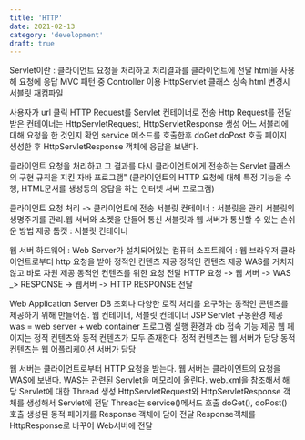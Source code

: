 ```yaml
---
title: 'HTTP'
date: 2021-02-13
category: 'development'
draft: true
---
```


Servlet이란 : 클라이언트 요청을 처리하고 처리결과를 클라이언트에 전달
html을 사용해 요청에 응답
MVC 패턴 중 Controller 이용
HttpServlet 클래스 상속
html 변경시 서블릿 재컴파일

사용자가 url 클릭
HTTP Request를 Servlet 컨테이너로 전송
Http Request를 전달받은 컨테이너는 HttpServletRequest, HttpServletResponse 생성
어느 서블리에 대해 요청을 한 것인지 확인
service 메소드를 호출한후 doGet doPost 호출
페이지 생성한 후 HttpServletResponse 객체에 응답을 보낸다.

클라이언트 요청을 처리하고 그 결과를 다시 클라이언트에게 전송하는 Servlet 클래스의 구현 규칙을 지킨 자바 프로그램" (클라이언트의 HTTP 요청에 대해 특정 기능을 수행, HTML문서를 생성등의 응답을 하는 인터넷 서버 프로그램)

클라이언트 요청 처리 -> 클라이언트에 전송
서블릿 컨테이너 : 서블릿을 관리
서블릿의 생명주기를 관리.웹 서버와 소켓을 만들어 통신
서블릿과 웹 서버가 통신할 수 있는 손쉬운 방법 제공
톰캣 : 서블릿 컨테이너 

웹 서버 
하드웨어 : Web Server가 설치되어있는 컴퓨터
소프트웨어 : 웹 브라우저 클라이언트로부터 http 요청을 받아 정적인 컨텐츠 제공
정적인 컨텐츠 제공
WAS를 거치지 않고 바로 자원 제공
동적인 컨텐츠를 위한 요청 전달
HTTP 요청 -> 웹 서버 -> WAS _> RESPONSE -> 웹서버 -> HTTP RESPONSE 전달

Web Application Server
DB 조회나 다양한 로직 처리를 요구하는 동적인 콘텐츠를 제공하기 위해 만들어짐.
웹 컨테이너, 서블릿 컨테이너
JSP Servlet 구동환경 제공
was = web server + web container
프로그램 실행 환경과 db 접속 기능 제공
웹 페이지는 정적 컨텐츠와 동적 컨텐츠가 모두 존재한다.
정적 컨텐츠는 웹 서버가 담당
동적 컨텐츠는 웹 어플리케이션 서버가 담당

웹 서버는 클라이언트로부터 HTTP 요청을 받는다.
웹 서버는 클라이언트의 요청을 WAS에 보낸다.
WAS는 관련된 Servlet을 메모리에 올린다.
web.xml을 참조해서 해당 Servlet에 대한 Thread 생성
HttpServletRequest와 HttpServletResponse 객체를 생성해서 Servlet에 전달
Thread는 service()메서드 호출
doGet(), doPost() 호출
생성된 동적 페이지를 Response 객체에 담아 전달
Response객체를 HttpResponse로 바꾸어 Web서버에 전달

